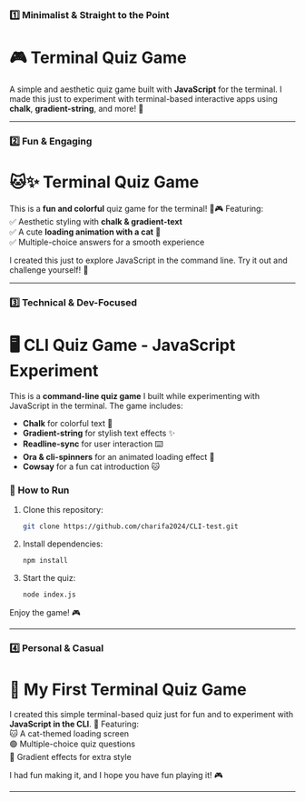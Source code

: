 ### **1️⃣ Minimalist & Straight to the Point**  
# 🎮 Terminal Quiz Game  
A simple and aesthetic quiz game built with **JavaScript** for the terminal. I made this just to experiment with terminal-based interactive apps using **chalk**, **gradient-string**, and more! 🌟  

---

### **2️⃣ Fun & Engaging**  
# 🐱✨ Terminal Quiz Game  
This is a **fun and colorful** quiz game for the terminal! 🎨🎮 Featuring:  
✅ Aesthetic styling with **chalk & gradient-text**  
✅ A cute **loading animation with a cat** 🐾  
✅ Multiple-choice answers for a smooth experience  

I created this just to explore JavaScript in the command line. Try it out and challenge yourself! 🚀  

---

### **3️⃣ Technical & Dev-Focused**  
# 🖥️ CLI Quiz Game - JavaScript Experiment  
This is a **command-line quiz game** I built while experimenting with JavaScript in the terminal. The game includes:  
- **Chalk** for colorful text 🎨  
- **Gradient-string** for stylish text effects ✨  
- **Readline-sync** for user interaction ⌨️  
- **Ora & cli-spinners** for an animated loading effect 🎡  
- **Cowsay** for a fun cat introduction 🐱  

### 🔧 How to Run  
1. Clone this repository:  
   ```sh
   git clone https://github.com/charifa2024/CLI-test.git
   ```  
2. Install dependencies:  
   ```sh
   npm install  
   ```  
3. Start the quiz:  
   ```sh
   node index.js  
   ```  

Enjoy the game! 🎮  

---

### **4️⃣ Personal & Casual**  
# 🚀 My First Terminal Quiz Game  
I created this simple terminal-based quiz just for fun and to experiment with **JavaScript in the CLI**. 🎨 Featuring:  
🐱 A cat-themed loading screen  
🟢 Multiple-choice quiz questions  
🌈 Gradient effects for extra style  

I had fun making it, and I hope you have fun playing it! 🎮  

---


